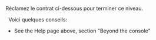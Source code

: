 Réclamez le contrat ci-dessous pour terminer ce niveau.

&nbsp;
Voici quelques conseils:
* See the Help page above, section "Beyond the console"
